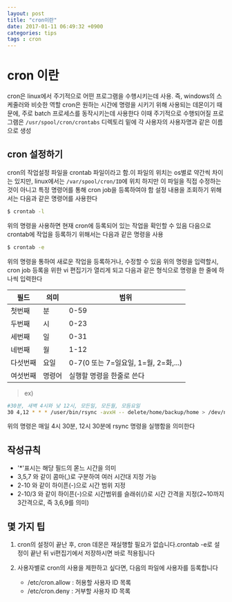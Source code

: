 ```yaml
---
layout: post
title: "cron이란"
date: 2017-01-11 06:49:32 +0900
categories: tips
tags : cron
---
```





# cron 이란

cron은 linux에서 주기적으로 어떤 프로그램을 수행시키는데 사용. 즉, windows의 스케줄러와 비슷한 역할 cron은 원하는 시간에 명령을 시키기 위해 사용되는 데몬이기 때문에, 주로 batch 프로세스를 동작시키는데 사용한다 이때 주기적으로 수행되어질 프로그램은 `/usr/spool/cron/crontabs` 디렉토리 밑에 각 사용자의 사용자명과 같은 이름으로 생성

## cron 설정하기

cron의 작업설정 파일을 crontab 파일이라고 함.이 파일의 위치는 os별로 약간씩 차이는 있지만, linux에서는 `/var/spool/cron/ID`에 위치 하지만 이 파일을 직접 수정하는 것이 아니고 특정 명령어를 통해 cron job을 등록하여야 함 설정 내용을 조회하기 위해서는 다음과 같은 명령어를 사용한다

```bash
$ crontab -l
```

위의 명령을 사용하면 현재 cron에 등록되어 있는 작업을 확인할 수 있음 다음으로 crontab에 작업을 등록하기 위해서는 다음과 같은 명령을 사용

```bash
$ crontab -e
```

위의 명령을 통하여 새로운 작업을 등록하거나, 수정할 수 있음 위의 명령을 입력할시, cron job 등록을 위한 vi 편집기가 열리게 되고 다음과 같은 형식으로 명령을 한 줄에 하나씩 입력한다

| 필드     | 의미   | 범위                                 |
|----------|--------|--------------------------------------|
| 첫번째   | 분     | 0-59                                 |
| 두번째   | 시     | 0-23                                 |
| 세번째   | 일     | 0-31                                 |
| 네번째   | 월     | 1-12                                 |
| 다섯번째 | 요일   | 0-7(0 또는 7=일요일, 1=월, 2=화,...) |
| 여섯번째 | 명령어 | 실행할 명령을 한줄로 쓴다            |

> ex)

```bash
#30분, 새벽 4시와 낮 12시, 모든일, 모든월, 모듬요일
30 4,12 * * * /user/bin/rsync -avxH -- delete/home/backup/home > /dev/null 2> &1`
```

위의 명령은 매일 4시 30분, 12시 30분에 rsync 명령을 실행함을 의미한다

## 작성규칙

-	'*'표시는 해당 필드의 몯느 시간을 의미
-	3,5,7 와 같이 콤마(,)로 구분하여 여러 시간대 지정 가능
-	2-10 와 같이 하이픈(-)으로 시간 범위 지정
-	2-10/3 와 같이 하이픈(-)으로 시간범위를 슬래쉬(/)로 시간 간격을 지정(2~10까지 3간격으로, 즉 3,6,9를 의미)

## 몇 가지 팁

1.	cron의 설정이 끝난 후, cron 데몬은 재실행할 필요가 없습니다.crontab -e로 설정이 끝난 뒤 vi편집기에서 저장하시면 바로 적용됩니다

2.	사용자별로 cron의 사용을 제한하고 싶다면, 다음의 파일에 사용자를 등록합니다

	-	/etc/cron.allow : 허용할 사용자 ID 목록
	-	/etc/cron.deny : 거부할 사용자 ID 목록
